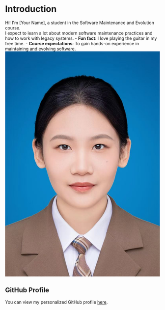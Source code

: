 # Introduction 
Hi! I'm [Your Name], a student in the Software Maintenance 
and Evolution course.  
I expect to learn a lot about modern software maintenance 
practices and how to work with legacy systems. - **Fun fact**: I love playing the guitar in my free time. - **Course expectations**: To gain hands-on experience in 
maintaining and evolving software. 
![My Image](image.jpg)  <!-- Link to the uploaded image --> 
## GitHub Profile 
You can view my personalized GitHub profile 
[here](https://github.com/your-github-username).

